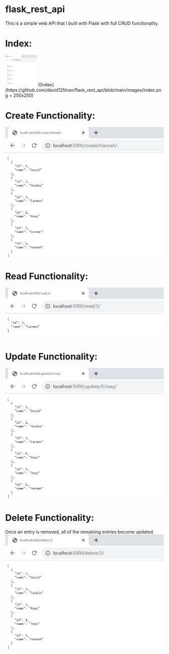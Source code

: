 # flask_rest_api  
This is a simple web API that I built with Flask with full CRUD functionality.  

# Index:
<img src="https://github.com/david125tran/flask_rest_api/blob/main/images/index.png" width="100" height="100">
![Index](https://github.com/david125tran/flask_rest_api/blob/main/images/index.png = 250x250)  
  
# Create Functionality:
![Create](https://github.com/david125tran/flask_rest_api/blob/main/images/create.png)  

# Read Functionality:
![Read](https://github.com/david125tran/flask_rest_api/blob/main/images/read.png)    
  
# Update Functionality:
![Update](https://github.com/david125tran/flask_rest_api/blob/main/images/update.png)  

# Delete Functionality:
Once an entry is removed, all of the remaining entries become updated.  
![Delete](https://github.com/david125tran/flask_rest_api/blob/main/images/delete.png)    

